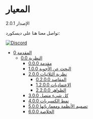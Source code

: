 المعيار
==========
الإصدار 2.0.1

تواصل معنا هنا على ديسكورد:

[![Discord](https://discord.com/api/guilds/934130100008538142/widget.png?style=banner2)](https://discord.gg/vdPZ7hS52X)

<ul>
  <li> <a href="https://github.com/hassanhabib/The-Standard-Arabic/blob/master/0.%20%D8%A7%D9%84%D9%85%D9%82%D8%AF%D9%85%D8%A9/0.%20%D8%A7%D9%84%D9%85%D9%82%D8%AF%D9%85%D8%A9.md"> 0 المقدمة </a>
    <ul>
      <li> <a href=""> 0.0 النظرية </a>
        <ul>
          <li> <a href=""> 0.0.0 مقدمة</a> </li>
          <li> <a href=""> 1.0.0 البحث عن الأجوبة</a> </li>
          <li> <a href=""> 2.0.0 نظرية الثلاثيات</a>
            <ul>
              <li> <a href=""> 0.2.0.0 المقاصد</a> </li>
              <li> <a href=""> 1.2.0.0 الاعتماديات</a> </li>
              <li> <a href=""> 2.2.0.0 الظواهر</a> </li>
            </ul>
          </li>
          <li> <a href=""> 3.0.0 كل شيء متصل</a> </li>
          <li> <a href=""> 4.0.0 نمط الكسيريات</a> </li>
          <li> <a href=""> 5.0.0 تصميم الأنظمة ومعمارياتها</a> </li>
          <li> <a href=""> 6.0.0 الخلاصة</a> </li>
        </ul>
      </li>
    </ul>
  </li>
</ul>
